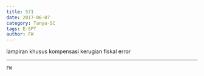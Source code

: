 ```yaml
---
title: 571
date: 2017-06-07
category: Tanya-SC
tags: E-SPT
author: FW
---
```


lampiran khusus kompensasi kerugian fiskal error

---



`FW`
